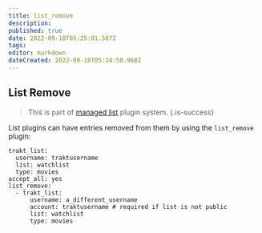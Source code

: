 ```yaml
---
title: list_remove
description: 
published: true
date: 2022-09-18T05:25:01.587Z
tags: 
editor: markdown
dateCreated: 2022-09-18T05:24:58.968Z
---
```


## List Remove
> This is part of [managed list](/Plugins/List) plugin system.
{.is-success}

List plugins can have entries removed from them by using the `list_remove` plugin:
```
trakt_list:
  username: traktusername
  list: watchlist
  type: movies
accept_all: yes
list_remove:
  - trakt_list:
      username: a_different_username
      account: traktusername # required if list is not public
      list: watchlist
      type: movies
```